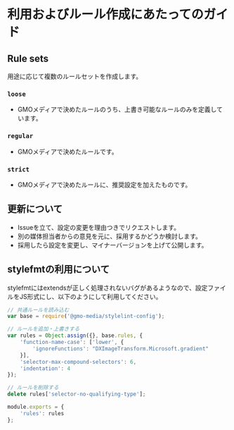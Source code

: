 # 利用およびルール作成にあたってのガイド

## Rule sets
用途に応じて複数のルールセットを作成します。

### `loose`
* GMOメディアで決めたルールのうち、上書き可能なルールのみを定義しています。

### `regular`
* GMOメディアで決めたルールです。

### `strict`
* GMOメディアで決めたルールに、推奨設定を加えたものです。

## 更新について
* Issueを立て、設定の変更を理由つきでリクエストします。
* 別の媒体担当者からの意見を元に、採用するかどうか検討します。
* 採用したら設定を変更し、マイナーバージョンを上げて公開します。

## stylefmtの利用について
stylefmtにはextendsが正しく処理されないバグがあるようなので、設定ファイルをJS形式にし、以下のようにして利用してください。

```js:stylelint.config.js
// 共通ルールを読み込む
var base = require('@gmo-media/stylelint-config');

// ルールを追加・上書きする
var rules = Object.assign({}, base.rules, {
    'function-name-case': ['lower', {
        'ignoreFunctions': "DXImageTransform.Microsoft.gradient"
    }],
    'selector-max-compound-selectors': 6,
    'indentation': 4
});

// ルールを削除する
delete rules['selector-no-qualifying-type'];

module.exports = {
    'rules': rules
};
```
